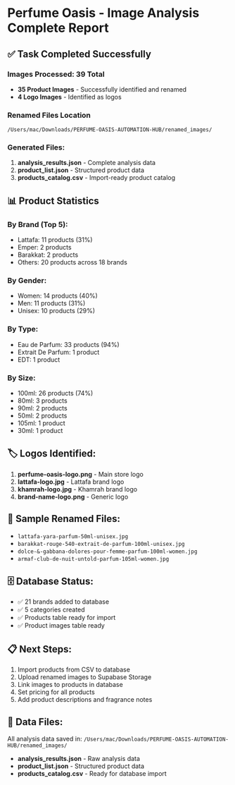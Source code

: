 # Perfume Oasis - Image Analysis Complete Report

## ✅ Task Completed Successfully

### Images Processed: 39 Total
- **35 Product Images** - Successfully identified and renamed
- **4 Logo Images** - Identified as logos

### Renamed Files Location
`/Users/mac/Downloads/PERFUME-OASIS-AUTOMATION-HUB/renamed_images/`

### Generated Files:
1. **analysis_results.json** - Complete analysis data
2. **product_list.json** - Structured product data
3. **products_catalog.csv** - Import-ready product catalog

## 📊 Product Statistics

### By Brand (Top 5):
- Lattafa: 11 products (31%)
- Emper: 2 products
- Barakkat: 2 products
- Others: 20 products across 18 brands

### By Gender:
- Women: 14 products (40%)
- Men: 11 products (31%)
- Unisex: 10 products (29%)

### By Type:
- Eau de Parfum: 33 products (94%)
- Extrait De Parfum: 1 product
- EDT: 1 product

### By Size:
- 100ml: 26 products (74%)
- 80ml: 3 products
- 90ml: 2 products
- 50ml: 2 products
- 105ml: 1 product
- 30ml: 1 product

## 🏷️ Logos Identified:
1. **perfume-oasis-logo.png** - Main store logo
2. **lattafa-logo.jpg** - Lattafa brand logo
3. **khamrah-logo.jpg** - Khamrah brand logo
4. **brand-name-logo.png** - Generic logo

## 📁 Sample Renamed Files:
- `lattafa-yara-parfum-50ml-unisex.jpg`
- `barakkat-rouge-540-extrait-de-parfum-100ml-unisex.jpg`
- `dolce-&-gabbana-dolores-pour-femme-parfum-100ml-women.jpg`
- `armaf-club-de-nuit-untold-parfum-105ml-women.jpg`

## 🗄️ Database Status:
- ✅ 21 brands added to database
- ✅ 5 categories created
- ✅ Products table ready for import
- ✅ Product images table ready

## 📋 Next Steps:
1. Import products from CSV to database
2. Upload renamed images to Supabase Storage
3. Link images to products in database
4. Set pricing for all products
5. Add product descriptions and fragrance notes

## 💾 Data Files:
All analysis data saved in:
`/Users/mac/Downloads/PERFUME-OASIS-AUTOMATION-HUB/renamed_images/`

- **analysis_results.json** - Raw analysis data
- **product_list.json** - Structured product data
- **products_catalog.csv** - Ready for database import
